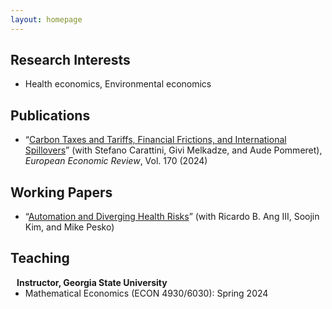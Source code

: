 ```yaml
---
layout: homepage
---
```

<!--
## About Me

I am a Ph.D. student at ...
-->

## Research Interests

- Health economics, Environmental economics

## Publications

- “[Carbon Taxes and Tariffs, Financial Frictions, and International Spillovers](https://www.sciencedirect.com/science/article/pii/S0014292124002125)” (with Stefano Carattini, Givi Melkadze, and Aude Pommeret), *European Economic Review*, Vol. 170 (2024)

## Working Papers

- “[Automation and Diverging Health Risks](https://giseong-kim.github.io/assets/files/AKKP_2025.pdf)” (with Ricardo B. Ang III, Soojin Kim, and Mike Pesko) 

## Teaching

<h4 style="margin:0 10px 0;">Instructor, Georgia State University</h4>
<ul style="margin:0 0 5px;">
  <li><autocolor>Mathematical Economics (ECON 4930/6030): Spring 2024</autocolor></li>
</ul>
<!--
{% include_relative _includes/services.md %}
-->
